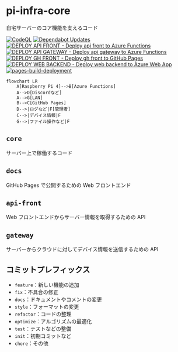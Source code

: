 # pi-infra-core

自宅サーバーのコア機能を支えるコード

[![CodeQL](https://github.com/hashin2425/pi-infra-core/actions/workflows/github-code-scanning/codeql/badge.svg)](https://github.com/hashin2425/pi-infra-core/actions/workflows/github-code-scanning/codeql) [![Dependabot Updates](https://github.com/hashin2425/pi-infra-core/actions/workflows/dependabot/dependabot-updates/badge.svg)](https://github.com/hashin2425/pi-infra-core/actions/workflows/dependabot/dependabot-updates) [![DEPLOY API FRONT - Deploy api front to Azure Functions](https://github.com/hashin2425/pi-infra-core/actions/workflows/deploy-api-front.yml/badge.svg)](https://github.com/hashin2425/pi-infra-core/actions/workflows/deploy-api-front.yml) [![DEPLOY API GATEWAY - Deploy api gateway to Azure Functions](https://github.com/hashin2425/pi-infra-core/actions/workflows/deploy-api-gateway.yml/badge.svg)](https://github.com/hashin2425/pi-infra-core/actions/workflows/deploy-api-gateway.yml) [![DEPLOY GH FRONT - Deploy gh front to GitHub Pages](https://github.com/hashin2425/pi-infra-core/actions/workflows/deploy-gh-front.yml/badge.svg)](https://github.com/hashin2425/pi-infra-core/actions/workflows/deploy-gh-front.yml) [![DEPLOY WEB BACKEND - Deploy web backend to Azure Web App](https://github.com/hashin2425/pi-infra-core/actions/workflows/deploy-web-backend.yml/badge.svg)](https://github.com/hashin2425/pi-infra-core/actions/workflows/deploy-web-backend.yml) [![pages-build-deployment](https://github.com/hashin2425/pi-infra-core/actions/workflows/pages/pages-build-deployment/badge.svg)](https://github.com/hashin2425/pi-infra-core/actions/workflows/pages/pages-build-deployment)

```mermaid
flowchart LR
    A[Raspberry Pi 4]-->B[Azure Functions]
    A-->D[Discordなど]
    A-->G[LAN]
    B-->C[GitHub Pages]
    D-->|ログなど|F[管理者]
    C-->|デバイス情報|F
    G-->|ファイル操作など|F
```

## `core`

サーバー上で稼働するコード

## `docs`

GitHub Pages で公開するための Web フロントエンド

## `api-front`

Web フロントエンドからサーバー情報を取得するための API

## `gateway`

サーバーからクラウドに対してデバイス情報を送信するための API

## コミットプレフィックス

- `feature`：新しい機能の追加
- `fix`：不具合の修正
- `docs`：ドキュメントやコメントの変更
- `style`：フォーマットの変更
- `refactor`：コードの整理
- `optimize`：アルゴリズムの最適化
- `test`：テストなどの整備
- `init`：初期コミットなど
- `chore`：その他
